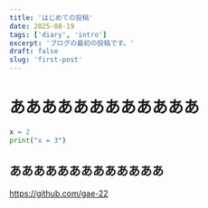 ```yaml
---
title: 'はじめての投稿'
date: 2025-08-19
tags: ['diary', 'intro']
excerpt: 'ブログの最初の投稿です。'
draft: false
slug: 'first-post'
---
```


# ああああああああああああ

```main.py
x = 2
print("x = 3")
```

## あああああああああああああ

https://github.com/gae-22
